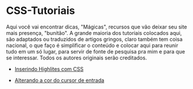 # CSS-Tutoriais

Aqui você vai encontrar dicas, "Mágicas", recursos que vão deixar seu site mais presença, "bunitão". A grande maioria dos tutoriais colocados aqui, são adaptados ou traduzidos de artigos gringos, claro também tem coisa nacional, o que faço é simplificar o conteúdo e colocar aqui para reunir tudo em um só lugar, para servir de fonte de pesquisa pra mim e para que se interessar. Todos os autores originais serão creditados.

* [Inserindo Highlites com CSS](https://github.com/Evaldo-comp/CSS-Tutoriais/blob/main/Highlight/Highlight.MD)

* [Alterando a cor do cursor de entrada](https://github.com/Evaldo-comp/CSS-Tutoriais/blob/main/Input%20cursor/input-cursor.md)
